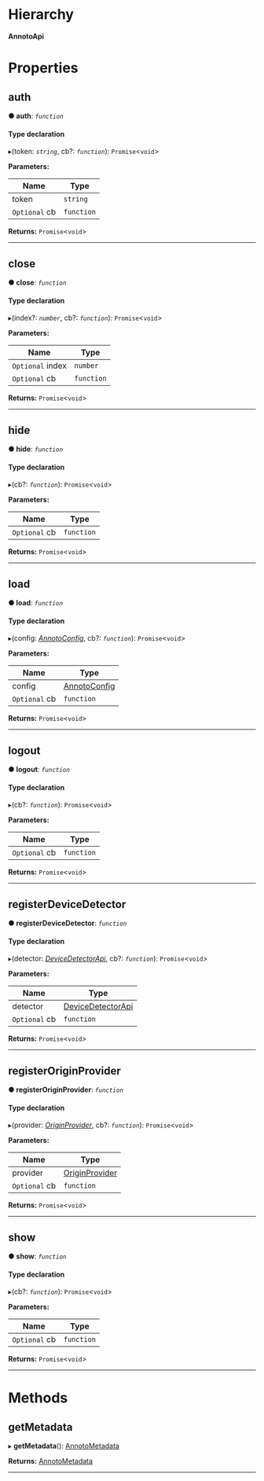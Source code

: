 

# Hierarchy

**AnnotoApi**

# Properties

<a id="auth"></a>

##  auth

**● auth**: *`function`*

#### Type declaration
▸(token: *`string`*, cb?: *`function`*): `Promise`<`void`>

**Parameters:**

| Name | Type |
| ------ | ------ |
| token | `string` |
| `Optional` cb | `function` |

**Returns:** `Promise`<`void`>

___
<a id="close"></a>

##  close

**● close**: *`function`*

#### Type declaration
▸(index?: *`number`*, cb?: *`function`*): `Promise`<`void`>

**Parameters:**

| Name | Type |
| ------ | ------ |
| `Optional` index | `number` |
| `Optional` cb | `function` |

**Returns:** `Promise`<`void`>

___
<a id="hide"></a>

##  hide

**● hide**: *`function`*

#### Type declaration
▸(cb?: *`function`*): `Promise`<`void`>

**Parameters:**

| Name | Type |
| ------ | ------ |
| `Optional` cb | `function` |

**Returns:** `Promise`<`void`>

___
<a id="load"></a>

##  load

**● load**: *`function`*

#### Type declaration
▸(config: *[AnnotoConfig](annotoconfig.annotoconfig-1.md)*, cb?: *`function`*): `Promise`<`void`>

**Parameters:**

| Name | Type |
| ------ | ------ |
| config | [AnnotoConfig](annotoconfig.annotoconfig-1.md) |
| `Optional` cb | `function` |

**Returns:** `Promise`<`void`>

___
<a id="logout"></a>

##  logout

**● logout**: *`function`*

#### Type declaration
▸(cb?: *`function`*): `Promise`<`void`>

**Parameters:**

| Name | Type |
| ------ | ------ |
| `Optional` cb | `function` |

**Returns:** `Promise`<`void`>

___
<a id="registerdevicedetector"></a>

##  registerDeviceDetector

**● registerDeviceDetector**: *`function`*

#### Type declaration
▸(detector: *[DeviceDetectorApi](annoto.devicedetectorapi.md)*, cb?: *`function`*): `Promise`<`void`>

**Parameters:**

| Name | Type |
| ------ | ------ |
| detector | [DeviceDetectorApi](annoto.devicedetectorapi.md) |
| `Optional` cb | `function` |

**Returns:** `Promise`<`void`>

___
<a id="registeroriginprovider"></a>

##  registerOriginProvider

**● registerOriginProvider**: *`function`*

#### Type declaration
▸(provider: *[OriginProvider](annoto.originprovider.md)*, cb?: *`function`*): `Promise`<`void`>

**Parameters:**

| Name | Type |
| ------ | ------ |
| provider | [OriginProvider](annoto.originprovider.md) |
| `Optional` cb | `function` |

**Returns:** `Promise`<`void`>

___
<a id="show"></a>

##  show

**● show**: *`function`*

#### Type declaration
▸(cb?: *`function`*): `Promise`<`void`>

**Parameters:**

| Name | Type |
| ------ | ------ |
| `Optional` cb | `function` |

**Returns:** `Promise`<`void`>

___

# Methods

<a id="getmetadata"></a>

##  getMetadata

▸ **getMetadata**(): [AnnotoMetadata](annoto.annotometadata.md)

**Returns:** [AnnotoMetadata](annoto.annotometadata.md)

___


